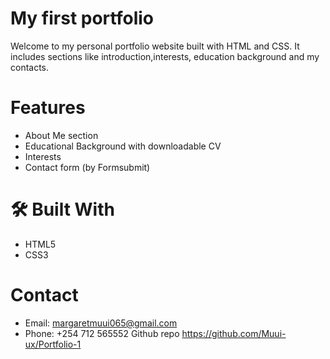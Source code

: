 # My first portfolio

Welcome to my personal portfolio website built with HTML and CSS. It includes sections like introduction,interests, education background and my contacts.

# Features

- About Me section
- Educational Background with downloadable CV
- Interests 
- Contact form (by Formsubmit)

# 🛠️ Built With

- HTML5
- CSS3

# Contact

- Email: margaretmuui065@gmail.com
- Phone: +254 712 565552
  Github repo https://github.com/Muui-ux/Portfolio-1 
